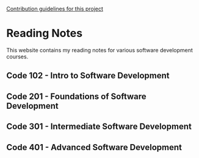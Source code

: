[Contribution guidelines for this project]([docs/CONTRIBUTING.md](https://mohamadsamara.github.io/reading-notes/))
# Reading Notes

This website contains my reading notes for various software development courses.

## Code 102 - Intro to Software Development


## Code 201 - Foundations of Software Development


## Code 301 - Intermediate Software Development


## Code 401 - Advanced Software Development

